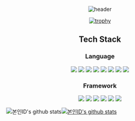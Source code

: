 <div align="center">

  ![header](https://capsule-render.vercel.app/api?type=soft&color=auto&height=100&section=header&text=Yoonsung&fontSize=50)
  
</div>

<div align="center">
  
  [![trophy](https://github-profile-trophy.vercel.app/?username=JangYoonsung&theme=onedark&column=6&row=1)](https://github.com/ryo-ma/github-profile-trophy)
  
</div>

<h2 align="center">Tech Stack</h2>

<h3 align='center'>Language</h3>
<div align="center" style=display: flex>
  <img src="https://img.shields.io/badge/Java-db4237?style=flat-square&logo=Java&logoColor=white"/>
  <img src="https://img.shields.io/badge/Javascript-e3d730?style=flat-square&logo=javascript&logoColor=white"/>
  <img src="https://img.shields.io/badge/Typescript-3178C6?style=flat-square&logo=typescript&logoColor=white"/>
  <img src="https://img.shields.io/badge/Node.js-339933?style=flat-square&logo=node.js&logoColor=white"/>
  <img src="https://img.shields.io/badge/Postgres-4169E1?style=flat-square&logo=postgresql&logoColor=white"/>
  <img src="https://img.shields.io/badge/Mongodb-47A248?style=flat-square&logo=mongodb&logoColor=white"/>
  <img src="https://img.shields.io/badge/CSS3-1572B6?style=flat-square&logo=css3&logoColor=white"/>
  <img src="https://img.shields.io/badge/HTML5-E34F26?style=flat-square&logo=html5&logoColor=white"/>
</div>

<h3 align='center'>Framework</h3>
<p align='center'>
  <img src="https://img.shields.io/badge/Spring-36d670?style=flat-square&logo=Spring&logoColor=white"/>
  <img src="https://img.shields.io/badge/Nest.js-E0234E?style=flat-square&logo=nestjs&logoColor=white"/>
  <img src="https://img.shields.io/badge/React-61DAFB?style=flat-square&logo=react&logoColor=white"/>
  <img src="https://img.shields.io/badge/Redux-764ABC?style=flat-square&logo=redux&logoColor=white"/>
  <img src="https://img.shields.io/badge/Svelte-FF3E00?style=flat-square&logo=svelte&logoColor=white"/>
  <img src="https://img.shields.io/badge/Tailwindcss-06B6D4?style=flat-square&logo=tailwindcss&logoColor=white"/>
</p>


![본인ID's github stats](https://github-readme-stats.vercel.app/api?username=JangYoonsung&show_icons=true)[![본인ID's github stats](https://github-readme-stats.vercel.app/api/top-langs/?username=JangYoonsung&show_icons=true&hide_border=true&title_color=004386&icon_color=004386&layout=compact)](https://github.com/본인ID)

<!---
sinhyez/sinhyez is a ✨ special ✨ repository because its `README.md` (this file) appears on your GitHub profile.
You can click the Preview link to take a look at your changes.
--->

